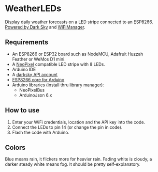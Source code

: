 # WeatherLEDs

Display daily weather forecasts on a LED stripe connected to an ESP8266. [Powered by Dark Sky](https://darksky.net/poweredby/) and [WiFiManager](https://github.com/tzapu/WiFiManager).

## Requirements
- An ESP8266 or ESP32 board such as NodeMCU, Adafruit Huzzah Feather or WeMos D1 mini.
- A [NeoPixel](https://learn.adafruit.com/adafruit-neopixel-uberguide/neopixel-strips) compatible LED stripe with 8 LEDs.
- Arduino IDE
- A [darksky API account](https://darksky.net/dev)
- [ESP8266 core for Arduino](https://github.com/esp8266/Arduino)
- Arduino libraries (install thru library manager):
  - NeoPixelBus
  - ArduinoJson 6.x

## How to use
1. Enter your WiFi credentials, location and the API key into the code.
1. Connect the LEDs to pin 14 (or change the pin in code).
1. Flash the code with Arduino.

## Colors
Blue means rain, it flickers more for heavier rain. Fading white is cloudy, a darker steady white means fog. It should be pretty self-explanatory.
